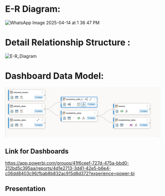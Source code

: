 
# E-R Diagram:


![WhatsApp Image 2025-04-14 at 1 36 47 PM](https://github.com/user-attachments/assets/a504ed62-7241-473b-b430-6b5bd3387db6)



# Detail Relationship Structure :
<img width="1397" alt="E-R_Diagram" src="https://github.com/user-attachments/assets/3bf7f197-49f0-4a53-9c34-980ebbbdef23" />

# Dashboard Data Model:
![Dashboard Data Model](design/Dashboad%20DataModel.jpeg)

## Link for Dashboards
https://app.powerbi.com/groups/41f6ceef-727d-475a-bbd0-212bd5c395aa/reports/4d1e2713-3d41-42e5-b6e4-c06dd8403c96/fbab8b832ac915d8d372?experience=power-bi

## Presentation 


